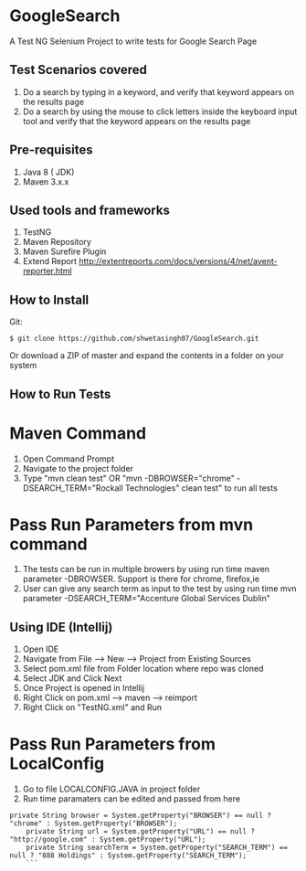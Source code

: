 # GoogleSearch
A Test NG Selenium Project to write tests for Google Search Page

## Test Scenarios covered
1. Do a search by typing in a keyword, and verify that keyword appears on the results page
2. Do a search by using the mouse to click letters inside the keyboard input tool and verify that the keyword appears on the results page

## Pre-requisites
1. Java 8 ( JDK)
2. Maven 3.x.x

## Used tools and frameworks
1. TestNG
2. Maven Repository
3. Maven Surefire Plugin
4. Extend Report http://extentreports.com/docs/versions/4/net/avent-reporter.html

## How to Install
Git:
```
$ git clone https://github.com/shwetasingh07/GoogleSearch.git
```
Or download a ZIP of master and expand the contents in a folder on your system

## How to Run Tests
# Maven Command
1. Open Command Prompt
2. Navigate to the project folder
3. Type "mvn clean test" OR "mvn -DBROWSER="chrome" -DSEARCH_TERM="Rockall Technologies" clean test" to run all tests 
# Pass Run Parameters from mvn command
1. The tests can be run in multiple browers by using run time maven parameter -DBROWSER. Support is there for chrome, firefox,ie
2. User can give any search term as input to the test by using run time mvn parameter -DSEARCH_TERM="Accenture Global Services Dublin"

## Using IDE (Intellij)
1. Open IDE
2. Navigate from File --> New --> Project from Existing Sources
3. Select pom.xml file from Folder location where repo was cloned 
4. Select JDK and Click Next
5. Once Project is opened in Intellij
6. Right Click on pom.xml --> maven --> reimport
7. Right Click on "TestNG.xml" and Run
# Pass Run Parameters from LocalConfig
1. Go to file LOCALCONFIG.JAVA in project folder
2. Run time paramaters can be edited and passed from here
```
private String browser = System.getProperty("BROWSER") == null ? "chrome" : System.getProperty("BROWSER");
    private String url = System.getProperty("URL") == null ? "http://google.com" : System.getProperty("URL");
    private String searchTerm = System.getProperty("SEARCH_TERM") == null ? "888 Holdings" : System.getProperty("SEARCH_TERM");
    ```
    
    

